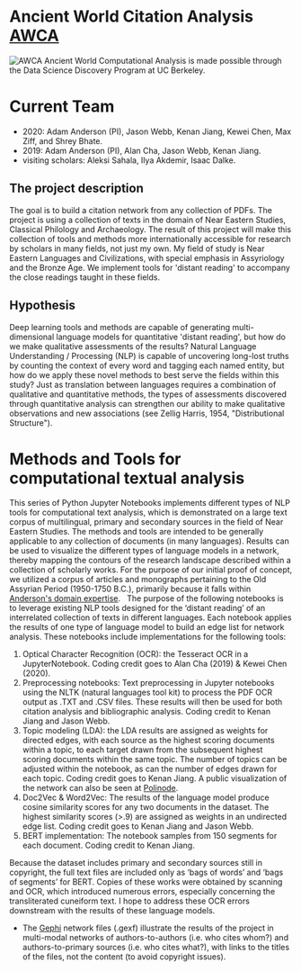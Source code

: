 # Ancient World Citation Analysis [AWCA](https://github.com/admndrsn/AWCA/blob/master/AWCA_Poster_AAContent_2020.pdf)
![AWCA](https://github.com/admndrsn/AWCA/blob/master/AWCA_Poster_AAContent_2020.png)
Ancient World Computational Analysis is made possible through the Data Science Discovery Program at UC Berkeley.

# Current Team
- 2020: Adam Anderson (PI), Jason Webb, Kenan Jiang, Kewei Chen, Max Ziff, and Shrey Bhate.
- 2019: Adam Anderson (PI), Alan Cha, Jason Webb, Kenan Jiang.
- visiting scholars: Aleksi Sahala, Ilya Akdemir, Isaac Dalke.

## The project description
The goal is to build a citation network from any collection of PDFs. The project is using a collection of texts in the domain of Near Eastern Studies, Classical Philology and Archaeology. The result of this project will make this collection of tools and methods more internationally accessible for research by scholars in many fields, not just my own. My field of study is Near Eastern Languages and Civilizations, with special emphasis in Assyriology and the Bronze Age. We implement tools for 'distant reading' to accompany the close readings taught in these fields.

## Hypothesis
Deep learning tools and methods are capable of generating multi-dimensional language models for quantitative 'distant reading', but how do we make qualitative assessments of the results? Natural Language Understanding / Processing (NLP) is capable of uncovering long-lost truths by counting the context of every word and tagging each named entity, but how do we apply these novel methods to best serve the fields within this study? Just as translation between languages requires a combination of qualitative and quantitative methods, the types of assessments discovered through quantitative analysis can strengthen our ability to make qualitative observations and new associations (see Zellig Harris, 1954, "Distributional Structure").

# Methods and Tools for computational textual analysis
This series of Python Jupyter Notebooks implements different types of NLP tools for computational text analysis, which is demonstrated on a large text corpus of multilingual, primary and secondary sources in the field of Near Eastern Studies. The methods and tools are intended to be generally applicable to any collection of documents (in many languages). Results can be used to visualize the different types of language models in a network, thereby mapping the contours of the research landscape described within a collection of scholarly works. For the purpose of our initial proof of concept, we utilized a corpus of articles and monographs pertaining to the Old Assyrian Period (1950-1750 B.C.), primarily because it falls within [Anderson's domain expertise](https://montallen.academia.edu/AdamAnderson).
 
The purpose of the following notebooks is to leverage existing NLP tools designed for the ‘distant reading’ of an interrelated collection of texts in different languages. Each notebook applies the results of one type of language model to build an edge list for network analysis. These notebooks include implementations for the following tools:

1. Optical Character Recognition (OCR): the Tesseract OCR in a JupyterNotebook. Coding credit goes to Alan Cha (2019) & Kewei Chen (2020).
2. Preprocessing notebooks: Text preprocessing in Jupyter notebooks using the NLTK (natural languages tool kit) to process the PDF OCR output as .TXT and .CSV files. These results will then be used for both citation analysis and bibliographic analysis. Coding credit to Kenan Jiang and Jason Webb.
3. Topic modeling (LDA): the LDA results are assigned as weights for directed edges, with each source as the highest scoring documents within a topic, to each target drawn from the subsequent highest scoring documents within the same topic. The number of topics can be adjusted within the notebook, as can the number of edges drawn for each topic. Coding credit goes to Kenan Jiang. A public visualization of the network can also be seen at [Polinode](https://app.polinode.com/networks/explore/5e454320abfe3e0016cb91c5).
4. Doc2Vec & Word2Vec: The results of the language model produce cosine similarity scores for any two documents in the dataset. The highest similarity scores (>.9) are assigned as weights in an undirected edge list. Coding credit goes to Kenan Jiang and Jason Webb.
5. BERT implementation: The notebook samples from 150 segments for each document. Coding credit to Kenan Jiang.

Because the dataset includes primary and secondary sources still in copyright, the full text files are included only as ‘bags of words’ and ‘bags of segments’ for BERT. Copies of these works were obtained by scanning and OCR, which introduced numerous errors, especially concerning the transliterated cuneiform text. I hope to address these OCR errors downstream with the results of these language models.

* The [Gephi](https://gephi.org/) network files (.gexf) illustrate the results of the project in multi-modal networks of authors-to-authors (i.e. who cites whom?) and authors-to-primary sources (i.e. who cites what?), with links to the titles of the files, not the content (to avoid copyright issues). 
